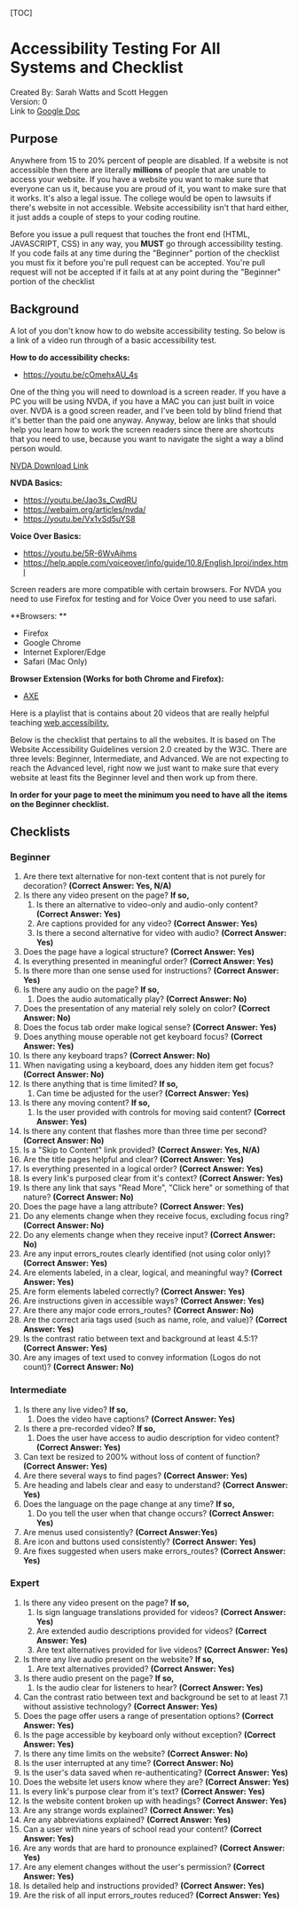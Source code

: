 [TOC]

# Accessibility Testing For All Systems and Checklist
Created By: Sarah Watts and Scott Heggen  
Version: 0  
Link to [Google Doc](https://docs.google.com/document/d/1ru_5tNl0NFIq443DcMxYoFfNb4OXnO26HLHwI13vfdE/edit?usp=sharing)

## Purpose

Anywhere from 15 to 20% percent of people are disabled. If a website is not accessible then there are
literally **millions** of people that are unable to access your website. If you have a website you want to
make sure that everyone can us it, because you are proud of it, you want to make sure that it works.
It's also a legal issue. The college would be open to lawsuits if there's website in not accessible.
Website accessibility isn't that hard either, it just adds a couple of steps to your coding routine.

Before you issue a pull request that touches the front end (HTML, JAVASCRIPT, CSS) in any way,
you **MUST** go through accessibility testing. If you code fails at any time during the "Beginner" portion of
the checklist you must fix it before you're pull request can be accepted. You're pull request will not be accepted if it fails at at
any point during the "Beginner" portion of the checklist

## Background

A lot of you don't know how to do website accessibility testing. So below is a link of a video run through of a basic accessibility test.

**How to do accessibility checks:**  

* https://youtu.be/cOmehxAU_4s

One of the thing you will need to download is a screen reader. If you have a PC you will be using NVDA,
if you have a MAC you can just built in voice over. NVDA is a good screen reader, and I've been told by blind friend that
it's better than the paid one anyway. Anyway, below are links that should help you learn how to work the screen readers
since there are shortcuts that you need to use, because you want to navigate the sight a way a blind person would.

[NVDA Download Link](https://www.nvaccess.org/download/)

**NVDA Basics:**  

* https://youtu.be/Jao3s_CwdRU  
* https://webaim.org/articles/nvda/   
* https://youtu.be/Vx1vSd5uYS8  


**Voice Over Basics:**  

* https://youtu.be/5R-6WvAihms  
* https://help.apple.com/voiceover/info/guide/10.8/English.lproj/index.html

Screen readers are more compatible with certain browsers. For NVDA you need to use Firefox for testing and for Voice Over you need to use safari.

**Browsers: **  

* Firefox  
* Google Chrome  
* Internet Explorer/Edge  
* Safari (Mac Only)  

**Browser Extension (Works for both Chrome and Firefox):**  

* [AXE](https://www.deque.com/axe )

Here is a playlist that is contains about 20 videos that are really helpful teaching [web accessibility.](https://www.youtube.com/redirect?q=https%3A%2F%2Fgoo.gl%2F06qEUW&v=fGLp_gfMMGU&event=video_description&redir_token=TcZ0t5wyOC2uN8bQo6AVwGpyLAp8MTUzMjUzMjEyMUAxNTMyNDQ1NzIx)

Below is the checklist that pertains to all the websites. It is based on The Website Accessibility Guidelines version 2.0 created by the W3C.
There are three levels: Beginner, Intermediate, and Advanced. We are not expecting to reach the Advanced level,
right now we just want to make sure that every website at least fits the Beginner level and then work up from there.  

**In order for your page to meet the minimum you need to have all the items on the Beginner checklist.**  

## Checklists   

### Beginner   

1. Are there text alternative for non-text content that is not purely for decoration? **(Correct Answer: Yes, N/A)**  
2. Is there any video present on the page? **If so,**    
    1. Is there an alternative to video-only and audio-only content? **(Correct Answer: Yes)**   
    2. Are captions provided for any video? **(Correct Answer: Yes)**
    3. Is there a second alternative for video with audio? **(Correct Answer: Yes)**     
3. Does the page have a logical structure? **(Correct Answer: Yes)**  
4. Is everything presented in meaningful order? **(Correct Answer: Yes)**
5. Is there more than one sense used for instructions? **(Correct Answer: Yes)**
6. Is there any audio on the page? **If so,**    
    1. Does the audio automatically play? **(Correct Answer: No)**    
7. Does the presentation of any material rely solely on color? **(Correct Answer: No)**  
8. Does the focus tab order make logical sense? **(Correct Answer: Yes)**  
9. Does anything mouse operable not get keyboard focus? **(Correct Answer: Yes)**  
10. Is there any keyboard traps? **(Correct Answer: No)**  
11. When navigating using a keyboard, does any hidden item get focus? **(Correct Answer: No)**  
12. Is there anything that is time limited? **If so,**    
    1. Can time be adjusted for the user? **(Correct Answer: Yes)**    
13. Is there any moving content?  **If so,**    
    1. Is the user provided with controls for moving said content? **(Correct Answer: Yes)**  
14. Is there any content that flashes more than three time per second? **(Correct Answer: No)**
15. Is a "Skip to Content" link provided? **(Correct Answer: Yes, N/A)**
16. Are the title pages helpful and clear? **(Correct Answer: Yes)**  
17. Is everything presented in a logical order? **(Correct Answer: Yes)**  
18. Is every link's purposed clear from it's context? **(Correct Answer: Yes)**  
19. Is there any link that says "Read More", "Click here" or something of that nature? **(Correct Answer: No)**  
20. Does the page have a lang attribute? **(Correct Answer: Yes)**  
21. Do any elements change when they receive focus, excluding focus ring? **(Correct Answer: No)**  
22. Do any elements change when they receive input? **(Correct Answer: No)**  
23. Are any input errors_routes clearly identified (not using color only)? **(Correct Answer: Yes)**
24. Are elements labeled, in a clear, logical, and meaningful way? **(Correct Answer: Yes)**  
25. Are form elements labeled correctly? **(Correct Answer: Yes)**  
26. Are instructions given in accessible ways? **(Correct Answer: Yes)**  
27. Are there any major code errors_routes? **(Correct Answer: No)**
28. Are the correct aria tags used (such as name, role, and value)? **(Correct Answer: Yes)**  
29. Is the contrast ratio between text and background at least 4.5:1? **(Correct Answer: Yes)**  
30. Are any images of text used to convey information (Logos do not count)? **(Correct Answer: No)**  

### Intermediate  

1. Is there any live video? **If so,**    
    1. Does the video have captions? **(Correct Answer: Yes)**  
2. Is there a pre-recorded video? **If so,**    
    1. Does the user have access to audio description for video content? **(Correct Answer: Yes)**  
3. Can text be resized to 200% without loss of content of function? **(Correct Answer: Yes)**  
4. Are there several ways to find pages? **(Correct Answer: Yes)**  
5. Are heading and labels clear and easy to understand? **(Correct Answer: Yes)**
6. Does the language on the page change at any time? **If so,**    
    1. Do you tell the user when that change occurs? **(Correct Answer: Yes)**  
7. Are menus used consistently? **(Correct Answer:Yes)**  
8. Are icon and buttons used consistently? **(Correct Answer: Yes)**
9. Are fixes suggested when users make errors_routes? **(Correct Answer: Yes)**

### Expert   

1. Is there any video present on the page? **If so,**   
    1. Is sign language translations provided for videos? **(Correct Answer: Yes)**
    2. Are extended audio descriptions provided for videos? **(Correct Answer: Yes)**
    3. Are text alternatives provided for live videos? **(Correct Answer: Yes)**   
2. Is there any live audio present on the website? **If so,**    
    1. Are text alternatives provided? **(Correct Answer: Yes)**   
3. Is there audio present on the page? **If so,**  
    1. Is the audio clear for listeners to hear? **(Correct Answer: Yes)**
4. Can the contrast ratio between text and background be set to at least 7.1 without assistive technology? **(Correct Answer: Yes)**  
5. Does the page offer users a range of presentation options? **(Correct Answer: Yes)**
6. Is the page accessible by keyboard only without exception? **(Correct Answer: Yes)**
7. Is there any time limits on the website? **(Correct Answer: No)**
8. Is the user interrupted at any time? **(Correct Answer: No)**
9. Is the user's data saved when re-authenticating? **(Correct Answer: Yes)**
10. Does the website let users know where they are? **(Correct Answer: Yes)**
11. Is every link's purpose clear from it's text? **(Correct Answer: Yes)**
12. Is the website content broken up with headings? **(Correct Answer: Yes)**
13. Are any strange words explained? **(Correct Answer: Yes)**
14. Are any abbreviations explained? **(Correct Answer: Yes)**
15. Can a user with nine years of school read your content? **(Correct Answer: Yes)**
16. Are any words that are hard to pronounce explained? **(Correct Answer: Yes)**
17. Are any element changes without the user's permission? **(Correct Answer: Yes)**
18. Is detailed help and instructions provided? **(Correct Answer: Yes)**
19. Are the risk of all input errors_routes reduced? **(Correct Answer: Yes)**
